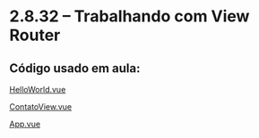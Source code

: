 # 2.8.32 – Trabalhando com View Router

## Código usado em aula:

[HelloWorld.vue](https://github.com/kelvya/projeto_rotas/blob/master/src/components/HelloWorld.vue)

[ContatoView.vue](https://github.com/kelvya/projeto_rotas/blob/master/src/views/ContatoView.vue)

[App.vue](https://github.com/kelvya/projeto_rotas/blob/master/src/App.vue)